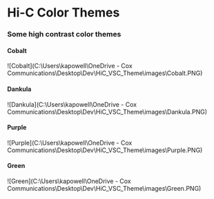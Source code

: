 # Hi-C Color Themes

### Some high contrast color themes



#### Cobalt

![Cobalt](C:\Users\kapowell\OneDrive - Cox Communications\Desktop\Dev\HiC_VSC_Theme\images\Cobalt.PNG)



#### Dankula

![Dankula](C:\Users\kapowell\OneDrive - Cox Communications\Desktop\Dev\HiC_VSC_Theme\images\Dankula.PNG)



#### Purple

![Purple](C:\Users\kapowell\OneDrive - Cox Communications\Desktop\Dev\HiC_VSC_Theme\images\Purple.PNG)



#### Green

![Green](C:\Users\kapowell\OneDrive - Cox Communications\Desktop\Dev\HiC_VSC_Theme\images\Green.PNG)
